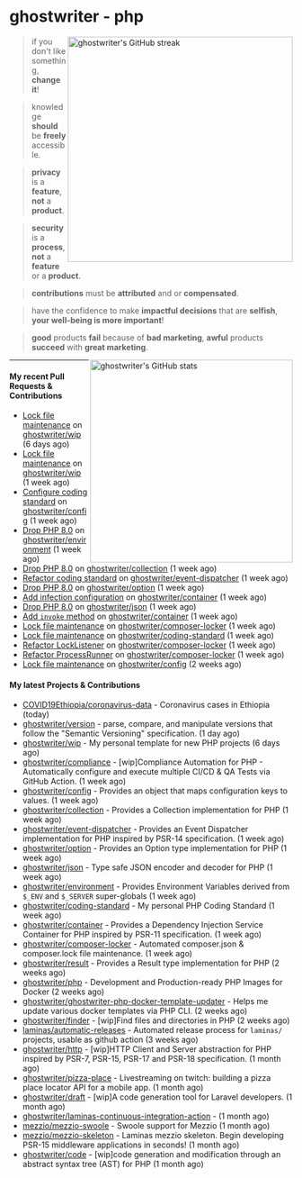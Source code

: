 # ghostwriter - php

<img alt="ghostwriter's GitHub streak" width="400px" align="right" src="https://github-readme-streak-stats.herokuapp.com/?cache_seconds=1800&user=ghostwriter">

> if you don't like something, **change it**!

> knowledge **should** be **freely** accessible.

> **privacy** is a **feature**, **not** a **product**.

> **security** is a **process**, **not** a **feature** or a **product**.

> **contributions** must be **attributed** and or **compensated**.

> have the confidence to make **impactful decisions** that are **selfish**, **your well-being is more important**!

> **good** products **fail** because of **bad marketing**, **awful** products **succeed** with **great marketing**.

<img alt="ghostwriter's GitHub stats" width="360px" align="right" src="https://github-readme-stats.vercel.app/api?cache_seconds=1800&username=ghostwriter&show_icons=true&count_private=true&hide_title=true&hide_rank=true&icon_color=333">

---

#### My recent Pull Requests & Contributions

- [Lock file maintenance](https://github.com/ghostwriter/wip/pull/31) on [ghostwriter/wip](https://github.com/ghostwriter/wip) (6 days ago)
- [Lock file maintenance](https://github.com/ghostwriter/wip/pull/30) on [ghostwriter/wip](https://github.com/ghostwriter/wip) (1 week ago)
- [Configure coding standard](https://github.com/ghostwriter/config/pull/6) on [ghostwriter/config](https://github.com/ghostwriter/config) (1 week ago)
- [Drop PHP 8.0](https://github.com/ghostwriter/environment/pull/13) on [ghostwriter/environment](https://github.com/ghostwriter/environment) (1 week ago)
- [Drop PHP 8.0](https://github.com/ghostwriter/collection/pull/11) on [ghostwriter/collection](https://github.com/ghostwriter/collection) (1 week ago)
- [Refactor coding standard](https://github.com/ghostwriter/event-dispatcher/pull/15) on [ghostwriter/event-dispatcher](https://github.com/ghostwriter/event-dispatcher) (1 week ago)
- [Drop PHP 8.0](https://github.com/ghostwriter/option/pull/25) on [ghostwriter/option](https://github.com/ghostwriter/option) (1 week ago)
- [Add infection configuration](https://github.com/ghostwriter/container/pull/17) on [ghostwriter/container](https://github.com/ghostwriter/container) (1 week ago)
- [Drop PHP 8.0](https://github.com/ghostwriter/json/pull/13) on [ghostwriter/json](https://github.com/ghostwriter/json) (1 week ago)
- [Add `invoke` method](https://github.com/ghostwriter/container/pull/16) on [ghostwriter/container](https://github.com/ghostwriter/container) (1 week ago)
- [Lock file maintenance](https://github.com/ghostwriter/composer-locker/pull/5) on [ghostwriter/composer-locker](https://github.com/ghostwriter/composer-locker) (1 week ago)
- [Lock file maintenance](https://github.com/ghostwriter/coding-standard/pull/4) on [ghostwriter/coding-standard](https://github.com/ghostwriter/coding-standard) (1 week ago)
- [Refactor LockListener](https://github.com/ghostwriter/composer-locker/pull/4) on [ghostwriter/composer-locker](https://github.com/ghostwriter/composer-locker) (1 week ago)
- [Refactor ProcessRunner](https://github.com/ghostwriter/composer-locker/pull/3) on [ghostwriter/composer-locker](https://github.com/ghostwriter/composer-locker) (1 week ago)
- [Lock file maintenance](https://github.com/ghostwriter/config/pull/5) on [ghostwriter/config](https://github.com/ghostwriter/config) (2 weeks ago)

#### My latest Projects & Contributions

- [COVID19Ethiopia/coronavirus-data](https://github.com/COVID19Ethiopia/coronavirus-data) - Coronavirus cases in Ethiopia (today)
- [ghostwriter/version](https://github.com/ghostwriter/version) - parse, compare, and manipulate versions that follow the &#34;Semantic Versioning&#34; specification. (1 day ago)
- [ghostwriter/wip](https://github.com/ghostwriter/wip) - My personal template for new PHP projects (6 days ago)
- [ghostwriter/compliance](https://github.com/ghostwriter/compliance) - [wip]Compliance Automation for PHP - Automatically configure and execute multiple CI/CD &amp; QA Tests via GitHub Action. (1 week ago)
- [ghostwriter/config](https://github.com/ghostwriter/config) - Provides an object that maps configuration keys to values. (1 week ago)
- [ghostwriter/collection](https://github.com/ghostwriter/collection) - Provides a Collection implementation for PHP (1 week ago)
- [ghostwriter/event-dispatcher](https://github.com/ghostwriter/event-dispatcher) - Provides an Event Dispatcher implementation for PHP inspired by PSR-14 specification. (1 week ago)
- [ghostwriter/option](https://github.com/ghostwriter/option) - Provides an Option type implementation for PHP (1 week ago)
- [ghostwriter/json](https://github.com/ghostwriter/json) - Type safe JSON encoder and decoder for PHP (1 week ago)
- [ghostwriter/environment](https://github.com/ghostwriter/environment) - Provides Environment Variables derived from `$_ENV` and `$_SERVER` super-globals (1 week ago)
- [ghostwriter/coding-standard](https://github.com/ghostwriter/coding-standard) - My personal PHP Coding Standard (1 week ago)
- [ghostwriter/container](https://github.com/ghostwriter/container) - Provides a Dependency Injection Service Container for PHP inspired by PSR-11 specification. (1 week ago)
- [ghostwriter/composer-locker](https://github.com/ghostwriter/composer-locker) - Automated composer.json &amp; composer.lock file maintenance. (1 week ago)
- [ghostwriter/result](https://github.com/ghostwriter/result) - Provides a Result type implementation for PHP (2 weeks ago)
- [ghostwriter/php](https://github.com/ghostwriter/php) - Development and Production-ready PHP Images for Docker (2 weeks ago)
- [ghostwriter/ghostwriter-php-docker-template-updater](https://github.com/ghostwriter/ghostwriter-php-docker-template-updater) - Helps me update various docker templates via PHP CLI. (2 weeks ago)
- [ghostwriter/finder](https://github.com/ghostwriter/finder) - [wip]Find files and directories in PHP (2 weeks ago)
- [laminas/automatic-releases](https://github.com/laminas/automatic-releases) - Automated release process for `laminas/` projects, usable as github action (3 weeks ago)
- [ghostwriter/http](https://github.com/ghostwriter/http) - [wip]HTTP Client and Server abstraction for PHP inspired by PSR-7, PSR-15, PSR-17 and PSR-18 specification. (1 month ago)
- [ghostwriter/pizza-place](https://github.com/ghostwriter/pizza-place) - Livestreaming on twitch: building a pizza place locator API for a mobile app. (1 month ago)
- [ghostwriter/draft](https://github.com/ghostwriter/draft) - [wip]A code generation tool for Laravel developers. (1 month ago)
- [ghostwriter/laminas-continuous-integration-action](https://github.com/ghostwriter/laminas-continuous-integration-action) -  (1 month ago)
- [mezzio/mezzio-swoole](https://github.com/mezzio/mezzio-swoole) - Swoole support for Mezzio (1 month ago)
- [mezzio/mezzio-skeleton](https://github.com/mezzio/mezzio-skeleton) - Laminas mezzio skeleton. Begin developing PSR-15 middleware applications in seconds! (1 month ago)
- [ghostwriter/code](https://github.com/ghostwriter/code) - [wip]code generation and modification through an abstract syntax tree (AST) for PHP (1 month ago)
